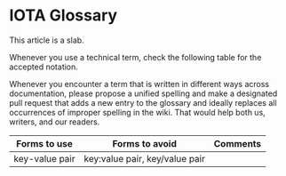 # IOTA Glossary

This article is a slab.

Whenever you use a technical term, check the following table for the accepted notation.

Whenever you encounter a term that is written in different ways across documentation, please propose a unified spelling and make a designated pull request that adds a new entry to the glossary and ideally replaces all occurrences of improper spelling in the wiki. That would help both us, writers, and our readers.

|Forms to use        |Forms to avoid                    |Comments             |
|---                 |---                               |---                  |
|key-value pair      |key:value pair, key/value pair    |                     |